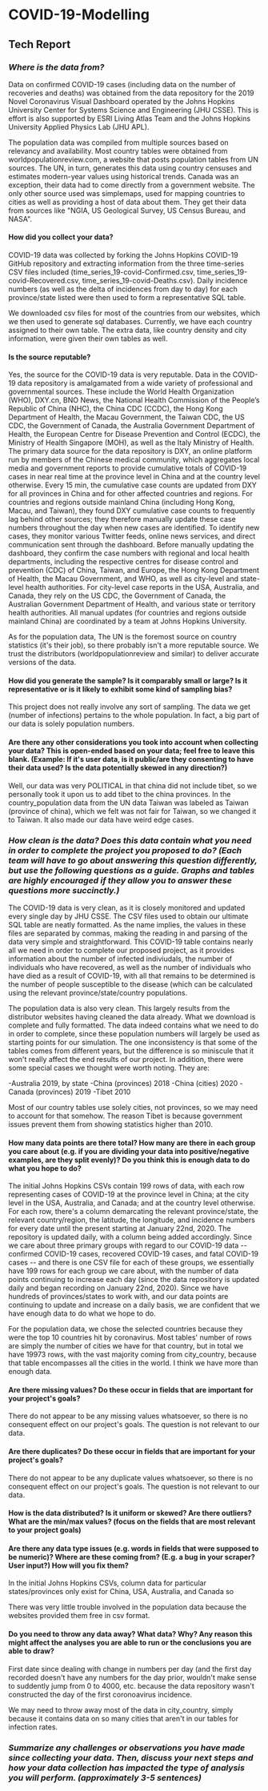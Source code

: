 # COVID-19-Modelling


## Tech Report
### *Where is the data from?*

Data on confirmed COVID-19 cases (including data on the number of recoveries and deaths) was obtained from the data repository for the 2019 Novel Coronavirus Visual Dashboard operated by the Johns Hopkins University Center for Systems Science and Engineering (JHU CSSE). This is effort is also supported by ESRI Living Atlas Team and the Johns Hopkins University Applied Physics Lab (JHU APL).

The population data was compiled from multiple sources based on relevancy and availability. Most country tables were obtained from worldpopulationreview.com, a website that posts population tables from UN sources. The UN, in turn, generates this data using country censuses and estimates modern-year values using historical trends. Canada was an exception, their data had to come directly from a government website. The only other source used was simplemaps, used for mapping countries to cities as well as providing a host of data about them. They get their data from sources like "NGIA, US Geological Survey, US Census Bureau, and NASA". 

#### How did you collect your data?

COVID-19 data was collected by forking the Johns Hopkins COVID-19 GitHub repository and extracting information from the three time-series CSV files included (time_series_19-covid-Confirmed.csv, time_series_19-covid-Recovered.csv, time_series_19-covid-Deaths.csv). Daily incidence numbers (as well as the delta of incidences from day to day) for each province/state listed were then used to form a representative SQL table.

We downloaded csv files for most of the countries from our websites, which we then used to generate sql databases. Currently, we have each country assigned to their own table. The extra data, like country density and city information, were given their own tables as well. 

#### Is the source reputable?

Yes, the source for the COVID-19 data is very reputable. Data in the COVID-19 data repository is amalgamated from a wide variety of professional and governmental sources. These include the World Health Organization (WHO), DXY.cn, BNO News, the National Health Commission of the People’s Republic of China (NHC), the China CDC (CCDC), the Hong Kong Department of Health, the Macau Government, the Taiwan CDC, the US CDC, the Government of Canada, the Australia Government Department of Health, the European Centre for Disease Prevention and Control (ECDC), the Ministry of Health Singapore (MOH), as well as the Italy Ministry of Health. The primary data source for the data repository is DXY, an online platform run by members of the Chinese medical community, which aggregates local media and government reports to provide cumulative totals of COVID-19 cases in near real time at the province level in China and at the country level otherwise. Every 15 min, the cumulative case counts are updated from DXY for all provinces in China and for other affected countries and regions. For countries and regions outside mainland China (including Hong Kong, Macau, and Taiwan), they found DXY cumulative case counts to frequently lag behind other sources; they therefore manually update these case numbers throughout the day when new cases are identified. To identify new cases, they monitor various Twitter feeds, online news services, and direct communication sent through the dashboard. Before manually updating the dashboard, they confirm the case numbers with regional and local health departments, including the respective centres for disease control and prevention (CDC) of China, Taiwan, and Europe, the Hong Kong Department of Health, the Macau Government, and WHO, as well as city-level and state-level health authorities. For city-level case reports in the USA, Australia, and Canada, they rely on the US CDC, the Government of Canada, the Australian Government Department of Health, and various state or territory health authorities. All manual updates (for countries and regions outside mainland China) are coordinated by a team at Johns Hopkins University.

As for the population data, The UN is the foremost source on country statistics (it's their job), so there probably isn't a more reputable source. We trust the distributors (worldpopulationreview and similar) to deliver accurate versions of the data. 

#### How did you generate the sample? Is it comparably small or large? Is it representative or is it likely to exhibit some kind of sampling bias?

This project does not really involve any sort of sampling. The data we get (number of infections) pertains to the whole population. In fact, a big part of our data is solely population numbers. 

#### Are there any other considerations you took into account when collecting your data? This is open-ended based on your data; feel free to leave this blank. (Example: If it's user data, is it public/are they consenting to have their data used? Is the data potentially skewed in any direction?)
Well, our data was very POLITICAL in that china did not include tibet, so we personally took it upon us to add tibet to the china provinces. In the country_population data from the UN data Taiwan was labeled as Taiwan (province of china), which we felt was not fair for Taiwan, so we changed it to Taiwan. It also made our data have weird edge cases. 

### *How clean is the data? Does this data contain what you need in order to complete the project you proposed to do? (Each team will have to go about answering this question differently, but use the following questions as a guide. Graphs and tables are highly encouraged if they allow you to answer these questions more succinctly.)*

The COVID-19 data is very clean, as it is closely monitored and updated every single day by JHU CSSE. The CSV files used to obtain our ultimate SQL table are neatly formatted. As the name implies, the values in these files are separated by commas, making the reading in and parsing of the data very simple and straightforward. This COVID-19 table contains nearly all we need in order to complete our proposed project, as it provides information about the number of infected indiviudals, the number of individuals who have recovered, as well as the number of individuals who have died as a result of COVID-19, with all that remains to be determined is the number of people susceptible to the disease (which can be calculated using the relevant province/state/country populations.

The population data is also very clean. This largely results from the distributor websites having cleaned the data already. What we download is complete and fully formatted. The data indeed contains what we need to do in order to complete, since these population numbers will largely be used as starting points for our simulation. The one inconsistency is that some of the tables comes from different years, but the difference is so miniscule that it won't really affect the end results of our project. In addition, there were some special cases 
we thought were worth noting. They are: 

-Australia 2019, by state
-China (provinces) 2018
-China (cities) 2020
-Canada (provinces) 2019
-Tibet 2010

Most of our country tables use solely cities, not provinces, so we may need to account for that somehow. The reason Tibet is because government issues prevent them from showing statistics higher than 2010. 

#### How many data points are there total? How many are there in each group you care about (e.g. if you are dividing your data into positive/negative examples, are they split evenly)? Do you think this is enough data to do what you hope to do?

The initial Johns Hopkins CSVs contain 199 rows of data, with each row representing cases of COVID-19 at the province level in China; at the city level in the USA, Australia, and Canada; and at the country level otherwise. For each row, there's a column demarcating the relevant province/state, the relevant country/region, the latitude, the longitude, and incidence numbers for every date until the present starting at January 22nd, 2020. The repository is updated daily, with a column being added accordingly. Since we care about three primary groups with regard to our COVID-19 data -- confirmed COVID-19 cases, recovered COVID-19 cases, and fatal COVID-19 cases -- and there is one CSV file for each of these groups, we essentially have 199 rows for each group we care about, with the number of data points continuing to increase each day (since the data repository is updated daily and began recording on January 22nd, 2020). Since we have hundreds of provinces/states to work with, and our data points are continuing to update and increase on a daily basis, we are confident that we have enough data to do what we hope to do.

For the population data, we chose the selected countries because they were the top 10 countries hit by coronavirus. Most tables' number of rows are simply the number of cities we have for that country, but in total we have 19973 rows, with the vast majority coming from city_country, because that table encompasses all the cities in the world. I think we have more than enough data. 

#### Are there missing values? Do these occur in fields that are important for your project's goals?

There do not appear to be any missing values whatsoever, so there is no consequent effect on our project's goals. The question is not relevant to our data. 

#### Are there duplicates? Do these occur in fields that are important for your project's goals?

There do not appear to be any duplicate values whatsoever, so there is no consequent effect on our project's goals. The question is not relevant to our data. 

#### How is the data distributed? Is it uniform or skewed? Are there outliers? What are the min/max values? (focus on the fields that are most relevant to your project goals)

#### Are there any data type issues (e.g. words in fields that were supposed to be numeric)? Where are these coming from? (E.g. a bug in your scraper? User input?) How will you fix them?

In the initial Johns Hopkins CSVs, column data for particular states/provinces only exist for China, USA, Australia, and Canada so 

There was very little trouble involved in the population data because the websites provided them free in csv format. 

#### Do you need to throw any data away? What data? Why? Any reason this might affect the analyses you are able to run or the conclusions you are able to draw?

First date since dealing with change in numbers per day (and the first day recorded doesn't have any numbers for the day prior, wouldn't make sense to suddently jump from 0 to 4000, etc. because the data repository wasn't constructed the day of the first coronoavirus incidence.

We may need to throw away most of the data in city_country, simply because it contains data on so many cities that aren't in our tables for infection rates. 

### *Summarize any challenges or observations you have made since collecting your data. Then, discuss your next steps and how your data collection has impacted the type of analysis you will perform. (approximately 3-5 sentences)*
